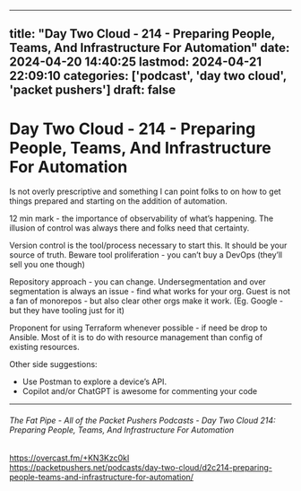 
---
title: "Day Two Cloud - 214 - Preparing People, Teams, And Infrastructure For Automation"
date: 2024-04-20 14:40:25
lastmod: 2024-04-21 22:09:10
categories: ['podcast', 'day two cloud', 'packet pushers']
draft: false
---


# Day Two Cloud - 214 - Preparing People, Teams, And Infrastructure For Automation

Is not overly prescriptive and something I can point folks to on how to get things prepared and starting on the addition of automation.

12 min mark - the importance of observability of what’s happening. The illusion of control was always there and folks need that certainty.

Version control is the tool/process necessary to start this. It should be your source of truth. Beware tool proliferation - you can’t buy a DevOps (they’ll sell you one though)

Repository approach - you can change. Undersegmentation and over segmentation is always an issue - find what works for your org. Guest is not a fan of monorepos - but also clear other orgs make it work. (Eg. Google - but they have tooling just for it)

Proponent for using Terraform whenever possible - if need be drop to Ansible. Most of it is to do with resource management than config of existing resources.

Other side suggestions:
* Use Postman to explore a device’s API.
* Copilot and/or ChatGPT is awesome for commenting your code

---
###### The Fat Pipe - All of the Packet Pushers Podcasts - Day Two Cloud 214: Preparing People, Teams, And Infrastructure For Automation

https://overcast.fm/+KN3Kzc0kI  
https://packetpushers.net/podcasts/day-two-cloud/d2c214-preparing-people-teams-and-infrastructure-for-automation/

<!-- #public -->
<!-- #podcast -->
<!-- #day two cloud# -->
<!-- #packet pushers# -->

<!-- {BearID:F69A235E-C1BB-45EF-A98A-3744F5685FDD} -->
